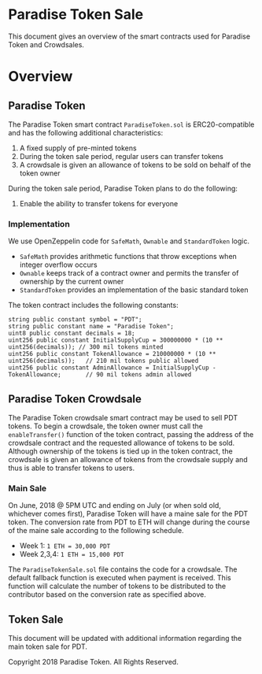 # Paradise Token Sale 
This document gives an overview of the smart contracts used for Paradise Token and Crowdsales.

# Overview

## Paradise Token
The Paradise Token smart contract `ParadiseToken.sol` is ERC20-compatible and has the following additional characteristics:

  1. A fixed supply of pre-minted tokens
  2. During the token sale period, regular users can transfer tokens
  3. A crowdsale is given an allowance of tokens to be sold on behalf of the token owner
  
During the token sale period, Paradise Token plans to do the following:

  1. Enable the ability to transfer tokens for everyone
  
###  Implementation

We use OpenZeppelin code for `SafeMath`, `Ownable` and `StandardToken` logic.

  * `SafeMath` provides arithmetic functions that throw exceptions when integer overflow occurs
  * `Ownable` keeps track of a contract owner and permits the transfer of ownership by the current owner
  * `StandardToken` provides an implementation of the basic standard token
  

The token contract includes the following constants:

    string public constant symbol = "PDT";
    string public constant name = "Paradise Token";
    uint8 public constant decimals = 18;
    uint256 public constant InitialSupplyCup = 300000000 * (10 ** uint256(decimals)); // 300 mil tokens minted
    uint256 public constant TokenAllowance = 210000000 * (10 ** uint256(decimals));   // 210 mil tokens public allowed 
    uint256 public constant AdminAllowance = InitialSupplyCup - TokenAllowance;       // 90 mil tokens admin allowed 
    
    
    
## Paradise Token Crowdsale

The Paradise Token crowdsale smart contract may be used to sell PDT tokens. To begin a crowdsale, the token owner must call the `enableTransfer()` function of the token contract, passing the address of the crowdsale contract and the requested allowance of tokens to be sold. Although ownership of the tokens is tied up in the token contract, the crowdsale is given an allowance of tokens from the crowdsale supply and thus is able to transfer tokens to users.

### Main Sale

On June, 2018 @ 5PM UTC and ending on July (or when sold old, whichever comes first), Paradise Token will have a maine sale for the PDT token. The conversion rate from PDT to ETH will change during the course of the maine sale according to the following schedule.

  * Week 1: `1 ETH = 30,000 PDT`
  * Week 2,3,4: `1 ETH = 15,000 PDT`
  
The `ParadiseTokenSale.sol` file contains the code for a crowdsale. The default fallback function is executed when payment is received. This function will calculate the number of tokens to be distributed to the contributor based on the conversion rate as specified above.


## Token Sale

This document will be updated with additional information regarding the main token sale for PDT.

Copyright 2018 Paradise Token. All Rights Reserved.










